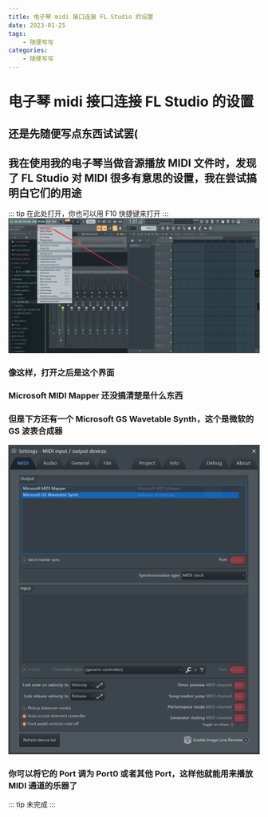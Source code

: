 ```yaml
---
title: 电子琴 midi 接口连接 FL Studio 的设置
date: 2023-01-25
tags:
    - 随便写写
categories:
    - 随便写写
---
```

# 电子琴 midi 接口连接 FL Studio 的设置
## 还是先随便写点东西试试罢(
## 我在使用我的电子琴当做音源播放 MIDI 文件时，发现了 FL Studio 对 MIDI 很多有意思的设置，我在尝试搞明白它们的用途
::: tip
在此处打开，你也可以用 F10 快捷键来打开
:::
![图片](./img1.png)
### 像这样，打开之后是这个界面
### Microsoft MIDI Mapper 还没搞清楚是什么东西
### 但是下方还有一个 Microsoft GS Wavetable Synth，这个是微软的 GS 波表合成器
![图片](./img2.png)
### 你可以将它的 Port 调为 Port0 或者其他 Port，这样他就能用来播放 MIDI 通道的乐器了
::: tip
未完成
:::